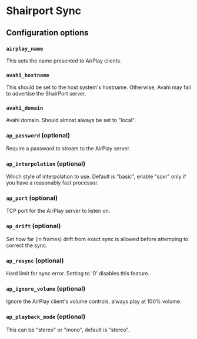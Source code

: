 # Shairport Sync

## Configuration options

### `airplay_name`
This sets the name presented to AirPlay clients.


### `avahi_hostname`
This should be set to the host system's hostname. Otherwise,
Avahi may fail to advertise the ShairPort server.


### `avahi_domain`
Avahi domain. Should almost always be set to "local".


### `ap_password` (optional)
Require a password to stream to the AirPlay server.


### `ap_interpolation` (optional)
Which style of interpolation to use. Default is "basic", enable "soxr" only
if you have a reasonably fast processor.


### `ap_port` (optional)
TCP port for the AirPlay server to listen on.


### `ap_drift` (optional)
Set how far (in frames) drift from exact sync is allowed before attemping
to correct the sync.


### `ap_resync` (optional)
Hard limit for sync error. Setting to '0' disables this feature.


### `ap_ignore_volume` (optional)
Ignore the AirPlay client's volume controls, always play at 100% volume.


### `ap_playback_mode` (optional)
This can be "stereo" or "mono", default is "stereo".
